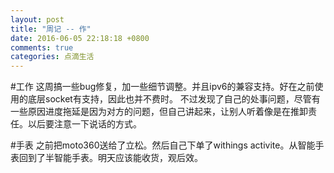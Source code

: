```yaml
---
layout: post
title: "周记 -- 作"
date: 2016-06-05 22:18:18 +0800
comments: true
categories: 点滴生活
---
```

#工作
这周搞一些bug修复，加一些细节调整。并且ipv6的兼容支持。好在之前使用的底层socket有支持，因此也并不费时。
不过发现了自己的处事问题，尽管有一些原因进度拖延是因为对方的问题，但自己讲起来，让别人听着像是在推卸责任。以后要注意一下说话的方式。

#手表
之前把moto360送给了立松。然后自己下单了withings activite。从智能手表回到了半智能手表。明天应该能收货，观后效。

